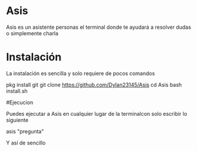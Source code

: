 # Asis
Asis es un asistente personas el terminal donde te ayudará a resolver dudas o simplemente charla

# Instalación 
La instalación es sencilla y solo requiere de pocos comandos

pkg install git 
git clone https://github.com/Dylan23145/Asis
cd Asis
bash install.sh

#Ejecucion

Puedes ejecutar a Asis en cualquier lugar de la terminalcon solo escribir lo siguiente

asis "pregunta"

Y así de sencillo 
